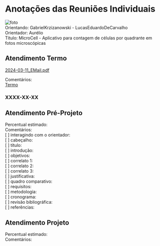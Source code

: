 # Anotações das Reuniões Individuais  

![foto](foto.png "foto")  
Orientando: GabrielKrzizanowski - LucasEduardoDeCarvalho  
Orientador: Aurélio  
Título: MicroCell - Aplicativo para contagem de células por quadrante em fotos microscópicas  

## Atendimento Termo  

[2024-03-11_EMail.pdf](2024-03-11_EMail.pdf)  

Comentários:  
[Termo](Termo.pdf "Termo")  

### XXXX-XX-XX

## Atendimento Pré-Projeto  

Percentual estimado:  
Comentários:  
[ ] interagindo com o orientador:  
[ ] cabeçalho:  
[ ] título:  
[ ] introdução:  
[ ] objetivos:  
[ ] correlato 1:  
[ ] correlato 2:  
[ ] correlato 3:  
[ ] justificativa:  
[ ] quadro comparativo:  
[ ] requisitos:  
[ ] metodologia:  
[ ] cronograma:  
[ ] revisão bibliográfica:  
[ ] referências:  

## Atendimento Projeto  

Percentual estimado:  
Comentários:  
